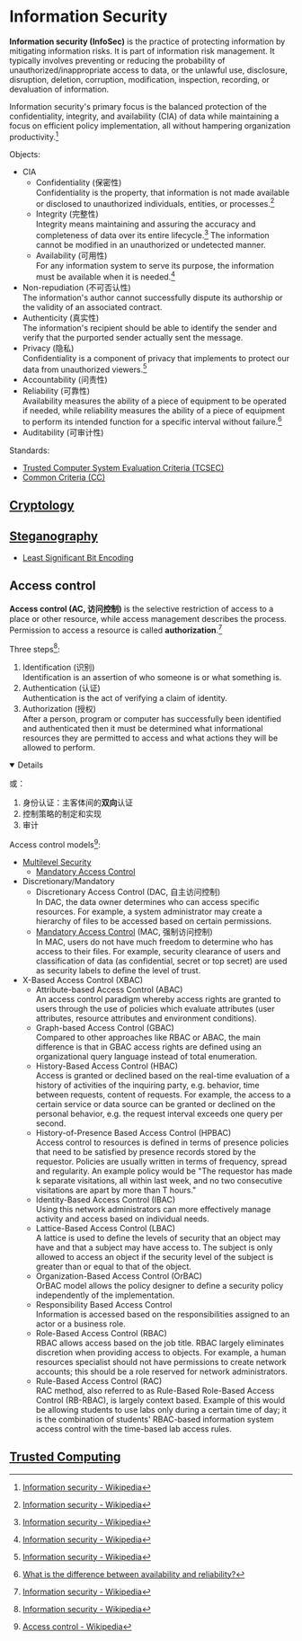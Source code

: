 # Information Security
**Information security (InfoSec)** is the practice of protecting information by mitigating information risks. It is part of information risk management. It typically involves preventing or reducing the probability of unauthorized/inappropriate access to data, or the unlawful use, disclosure, disruption, deletion, corruption, modification, inspection, recording, or devaluation of information.

Information security's primary focus is the balanced protection of the confidentiality, integrity, and availability (CIA) of data while maintaining a focus on efficient policy implementation, all without hampering organization productivity.[^wiki]

Objects:
- CIA
  - Confidentiality (保密性)  
    Confidentiality is the property, that information is not made available or disclosed to unauthorized individuals, entities, or processes.[^wiki]
  - Integrity (完整性)  
    Integrity means maintaining and assuring the accuracy and completeness of data over its entire lifecycle.[^wiki] The information cannot be modified in an unauthorized or undetected manner.
  - Availability (可用性)  
    For any information system to serve its purpose, the information must be available when it is needed.[^wiki]
- Non-repudiation (不可否认性)  
  The information's author cannot successfully dispute its authorship or the validity of an associated contract.
- Authenticity (真实性)  
  The information's recipient should be able to identify the sender and verify that the purported sender actually sent the message.
- Privacy (隐私)  
  Confidentiality is a component of privacy that implements to protect our data from unauthorized viewers.[^wiki]
- Accountability (问责性)
- Reliability (可靠性)  
  Availability measures the ability of a piece of equipment to be operated if needed, while reliability measures the ability of a piece of equipment to perform its intended function for a specific interval without failure.[^upkeep]
- Auditability (可审计性)

Standards:
- [Trusted Computer System Evaluation Criteria (TCSEC)](Standards/TCSEC.md)
- [Common Criteria (CC)](Standards/Common%20Criteria.md)

## [Cryptology](https://github.com/Chaoses-Ib/Cryptology)

## [Steganography](Steganography/README.md)
- [Least Significant Bit Encoding](Steganography/Least%20Significant%20Bit%20Encoding.md)

## Access control
**Access control (AC, 访问控制)** is the selective restriction of access to a place or other resource, while access management describes the process. Permission to access a resource is called **authorization**.[^wiki]

Three steps[^wiki]:
1. Identification (识别)  
   Identification is an assertion of who someone is or what something is.
2. Authentication (认证)  
   Authentication is the act of verifying a claim of identity.
3. Authorization (授权)  
   After a person, program or computer has successfully been identified and authenticated then it must be determined what informational resources they are permitted to access and what actions they will be allowed to perform.

<details open>

或：
1. 身份认证：主客体间的**双向**认证
2. 控制策略的制定和实现
3. 审计
</details>

Access control models[^access-wiki]:
- [Multilevel Security](Access%20Control/Multilevel%20Security.md)
  - [Mandatory Access Control](Access%20Control/Mandatory%20Access%20Control.md)
- Discretionary/Mandatory
  - Discretionary Access Control (DAC, 自主访问控制)  
    In DAC, the data owner determines who can access specific resources. For example, a system administrator may create a hierarchy of files to be accessed based on certain permissions.
  - [Mandatory Access Control](Access%20Control/Mandatory%20Access%20Control.md) (MAC, 强制访问控制)  
    In MAC, users do not have much freedom to determine who has access to their files. For example, security clearance of users and classification of data (as confidential, secret or top secret) are used as security labels to define the level of trust.
- X-Based Access Control (XBAC)  
  - Attribute-based Access Control (ABAC)  
    An access control paradigm whereby access rights are granted to users through the use of policies which evaluate attributes (user attributes, resource attributes and environment conditions).
  - Graph-based Access Control (GBAC)  
    Compared to other approaches like RBAC or ABAC, the main difference is that in GBAC access rights are defined using an organizational query language instead of total enumeration.
  - History-Based Access Control (HBAC)  
    Access is granted or declined based on the real-time evaluation of a history of activities of the inquiring party, e.g. behavior, time between requests, content of requests. For example, the access to a certain service or data source can be granted or declined on the personal behavior, e.g. the request interval exceeds one query per second.
  - History-of-Presence Based Access Control (HPBAC)  
    Access control to resources is defined in terms of presence policies that need to be satisfied by presence records stored by the requestor. Policies are usually written in terms of frequency, spread and regularity. An example policy would be "The requestor has made k separate visitations, all within last week, and no two consecutive visitations are apart by more than T hours."
  - Identity-Based Access Control (IBAC)  
    Using this network administrators can more effectively manage activity and access based on individual needs.
  - Lattice-Based Access Control (LBAC)  
    A lattice is used to define the levels of security that an object may have and that a subject may have access to. The subject is only allowed to access an object if the security level of the subject is greater than or equal to that of the object.
  - Organization-Based Access Control (OrBAC)  
    OrBAC model allows the policy designer to define a security policy independently of the implementation.
  - Responsibility Based Access Control  
    Information is accessed based on the responsibilities assigned to an actor or a business role.
  - Role-Based Access Control (RBAC)  
    RBAC allows access based on the job title. RBAC largely eliminates discretion when providing access to objects. For example, a human resources specialist should not have permissions to create network accounts; this should be a role reserved for network administrators.
  - Rule-Based Access Control (RAC)  
    RAC method, also referred to as Rule-Based Role-Based Access Control (RB-RBAC), is largely context based. Example of this would be allowing students to use labs only during a certain time of day; it is the combination of students' RBAC-based information system access control with the time-based lab access rules.

## [Trusted Computing](Trusted%20Computing/README.md)

[^wiki]: [Information security - Wikipedia](https://en.wikipedia.org/wiki/Information_security)
[^access-wiki]: [Access control - Wikipedia](https://en.wikipedia.org/wiki/Access_control#Computer_security)
[^upkeep]: [What is the difference between availability and reliability?](https://www.upkeep.com/learning/availability-vs-reliability)  
